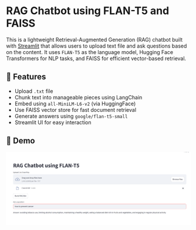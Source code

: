 # RAG Chatbot using FLAN-T5 and FAISS

This is a lightweight Retrieval-Augmented Generation (RAG) chatbot built with [Streamlit](https://streamlit.io/) that allows users to upload text file and ask questions based on the content. It uses `FLAN-T5` as the language model, Hugging Face Transformers for NLP tasks, and FAISS for efficient vector-based retrieval.

## 🔧 Features

- Upload  `.txt` file
- Chunk text into manageable pieces using LangChain
- Embed using `all-MiniLM-L6-v2` (via HuggingFace)
- Use FAISS vector store for fast document retrieval
- Generate answers using `google/flan-t5-small`
- Streamlit UI for easy interaction

## 🧪 Demo

![Demo](demo.png)


